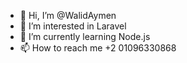 - 👋 Hi, I’m @WalidAymen
- 👀 I’m interested in Laravel
- 🌱 I’m currently learning Node.js
- 📫 How to reach me +2 01096330868

<!---
WalidAymen/WalidAymen is a ✨ special ✨ repository because its `README.md` (this file) appears on your GitHub profile.
You can click the Preview link to take a look at your changes.
--->
